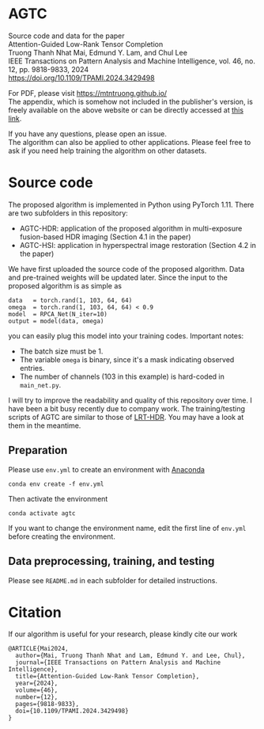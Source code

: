 # AGTC
Source code and data for the paper  
Attention-Guided Low-Rank Tensor Completion  
Truong Thanh Nhat Mai, Edmund Y. Lam, and Chul Lee  
IEEE Transactions on Pattern Analysis and Machine Intelligence, vol. 46, no. 12, pp. 9818-9833, 2024  
https://doi.org/10.1109/TPAMI.2024.3429498

For PDF, please visit https://mtntruong.github.io/  
The appendix, which is somehow not included in the publisher's version, is freely available on the above website or can be directly accessed at [this link](https://mtntruong.github.io/assets/pdf/2024_TPAMI_supp.pdf).

If you have any questions, please open an issue.  
The algorithm can also be applied to other applications. Please feel free to ask if you need help training the algorithm on other datasets.

# Source code
The proposed algorithm is implemented in Python using PyTorch 1.11. There are two subfolders in this repository:
- AGTC-HDR: application of the proposed algorithm in multi-exposure fusion-based HDR imaging (Section 4.1 in the paper)
- AGTC-HSI: application in hyperspectral image restoration (Section 4.2 in the paper)

We have first uploaded the source code of the proposed algorithm. Data and pre-trained weights will be updated later. Since the input to the proposed algorithm is as simple as
```
data   = torch.rand(1, 103, 64, 64)
omega  = torch.rand(1, 103, 64, 64) < 0.9
model  = RPCA_Net(N_iter=10)
output = model(data, omega)
```
you can easily plug this model into your training codes. Important notes:
- The batch size must be 1.
- The variable `omega` is binary, since it's a mask indicating observed entries.
- The number of channels (103 in this example) is hard-coded in `main_net.py`.

I will try to improve the readability and quality of this repository over time. I have been a bit busy recently due to company work. The training/testing scripts of AGTC are similar to those of [LRT-HDR](https://github.com/mtntruong/LRT-HDR). You may have a look at them in the meantime.

## Preparation
Please use `env.yml` to create an environment with [Anaconda](https://www.anaconda.com)
```
conda env create -f env.yml
```
Then activate the environment
```
conda activate agtc
```
If you want to change the environment name, edit the first line of `env.yml` before creating the environment.

## Data preprocessing, training, and testing
Please see `README.md` in each subfolder for detailed instructions.

# Citation
If our algorithm is useful for your research, please kindly cite our work
```
@ARTICLE{Mai2024,
  author={Mai, Truong Thanh Nhat and Lam, Edmund Y. and Lee, Chul},
  journal={IEEE Transactions on Pattern Analysis and Machine Intelligence}, 
  title={Attention-Guided Low-Rank Tensor Completion}, 
  year={2024},
  volume={46},
  number={12},
  pages={9818-9833},
  doi={10.1109/TPAMI.2024.3429498}
}
```

